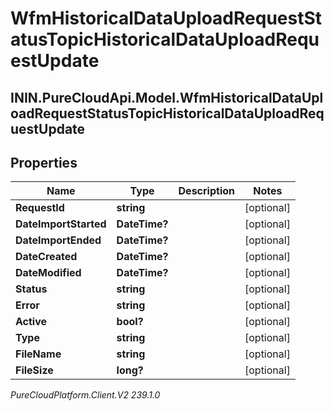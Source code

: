 # WfmHistoricalDataUploadRequestStatusTopicHistoricalDataUploadRequestUpdate

## ININ.PureCloudApi.Model.WfmHistoricalDataUploadRequestStatusTopicHistoricalDataUploadRequestUpdate

## Properties

|Name | Type | Description | Notes|
|------------ | ------------- | ------------- | -------------|
| **RequestId** | **string** |  | [optional] |
| **DateImportStarted** | **DateTime?** |  | [optional] |
| **DateImportEnded** | **DateTime?** |  | [optional] |
| **DateCreated** | **DateTime?** |  | [optional] |
| **DateModified** | **DateTime?** |  | [optional] |
| **Status** | **string** |  | [optional] |
| **Error** | **string** |  | [optional] |
| **Active** | **bool?** |  | [optional] |
| **Type** | **string** |  | [optional] |
| **FileName** | **string** |  | [optional] |
| **FileSize** | **long?** |  | [optional] |



_PureCloudPlatform.Client.V2 239.1.0_
